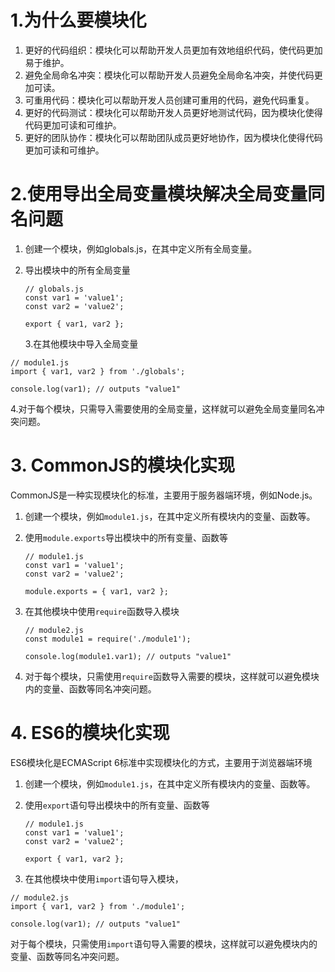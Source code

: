 # 1.为什么要模块化

1. 更好的代码组织：模块化可以帮助开发人员更加有效地组织代码，使代码更加易于维护。
2. 避免全局命名冲突：模块化可以帮助开发人员避免全局命名冲突，并使代码更加可读。
3. 可重用代码：模块化可以帮助开发人员创建可重用的代码，避免代码重复。
4. 更好的代码测试：模块化可以帮助开发人员更好地测试代码，因为模块化使得代码更加可读和可维护。
5. 更好的团队协作：模块化可以帮助团队成员更好地协作，因为模块化使得代码更加可读和可维护。



# 2.使用导出全局变量模块解决全局变量同名问题

1. 创建一个模块，例如globals.js，在其中定义所有全局变量。

2. 导出模块中的所有全局变量

   ```
   // globals.js
   const var1 = 'value1';
   const var2 = 'value2';
   
   export { var1, var2 };
   
   ```

   3.在其他模块中导入全局变量

```
// module1.js
import { var1, var2 } from './globals';

console.log(var1); // outputs "value1"

```

4.对于每个模块，只需导入需要使用的全局变量，这样就可以避免全局变量同名冲突问题。



# 3. CommonJS的模块化实现

CommonJS是一种实现模块化的标准，主要用于服务器端环境，例如Node.js。

1. 创建一个模块，例如`module1.js`，在其中定义所有模块内的变量、函数等。

2. 使用`module.exports`导出模块中的所有变量、函数等

   ```
   // module1.js
   const var1 = 'value1';
   const var2 = 'value2';
   
   module.exports = { var1, var2 };
   
   ```

3. 在其他模块中使用`require`函数导入模块

   ```
   // module2.js
   const module1 = require('./module1');
   
   console.log(module1.var1); // outputs "value1"
   
   ```

4. 对于每个模块，只需使用`require`函数导入需要的模块，这样就可以避免模块内的变量、函数等同名冲突问题。



# 4. ES6的模块化实现

ES6模块化是ECMAScript 6标准中实现模块化的方式，主要用于浏览器端环境

1. 创建一个模块，例如`module1.js`，在其中定义所有模块内的变量、函数等。

2. 使用`export`语句导出模块中的所有变量、函数等

   ```
   // module1.js
   const var1 = 'value1';
   const var2 = 'value2';
   
   export { var1, var2 };
   
   ```

3. 在其他模块中使用`import`语句导入模块，

```
// module2.js
import { var1, var2 } from './module1';

console.log(var1); // outputs "value1"

```

对于每个模块，只需使用`import`语句导入需要的模块，这样就可以避免模块内的变量、函数等同名冲突问题。